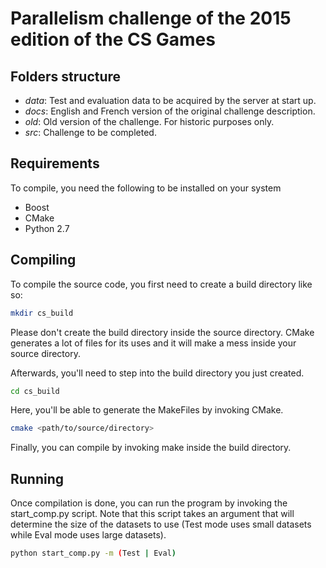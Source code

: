 # Parallelism challenge of the 2015 edition of the CS Games

## Folders structure
- *data*: Test and evaluation data to be acquired by the server at start up.
- *docs*: English and French version of the original challenge description.
- *old*: Old version of the challenge. For historic purposes only.
- *src*: Challenge to be completed.

## Requirements
To compile, you need the following to be installed on your system
- Boost
- CMake
- Python 2.7

## Compiling
To compile the source code, you first need to create a build directory like so:
```bash
mkdir cs_build
```
Please don't create the build directory inside the source directory. CMake generates a lot of files for its uses and it will make a mess inside your source directory.

Afterwards, you'll need to step into the build directory you just created.
```bash
cd cs_build
```

Here, you'll be able to generate the MakeFiles by invoking CMake.
```bash
cmake <path/to/source/directory>
```

Finally, you can compile by invoking make inside the build directory.

## Running
Once compilation is done, you can run the program by invoking the start_comp.py script. Note that this script takes an argument that will determine the size of the datasets to use (Test mode uses small datasets while Eval mode uses large datasets). 
```bash
python start_comp.py -m (Test | Eval)
```

